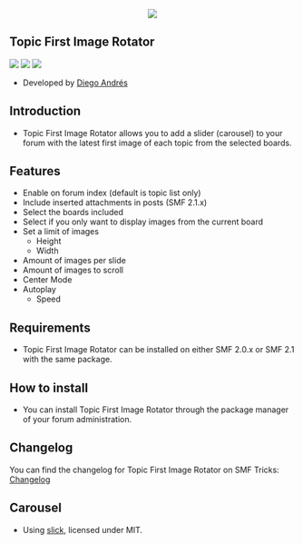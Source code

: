  <p align="center">
    <img src="https://smftricks.com/logos/logo.png">
 </p>

## Topic First Image Rotator
<img src="https://img.shields.io/badge/License-MIT-a05a3f?style=flat-square"> <img src="https://img.shields.io/badge/SMF-2.1-3f73a0?style=flat-square">
<img src="https://img.shields.io/badge/SMF-2.0-996ee1?style=flat-square">

* Developed by [Diego Andrés](https://github.com/DiegoAndresCortes)

## Introduction
* Topic First Image Rotator allows you to add a slider (carousel) to your forum with the latest first image of each topic from the selected boards.

## Features
- Enable on forum index (default is topic list only)
- Include inserted attachments in posts (SMF 2.1.x)
- Select the boards included
- Select if you only want to display images from the current board
- Set a limit of images
  - Height
  - Width
- Amount of images per slide
- Amount of images to scroll
- Center Mode
- Autoplay
  - Speed

## Requirements
* Topic First Image Rotator can be installed on either SMF 2.0.x or SMF 2.1 with the same package.

## How to install
* You can install Topic First Image Rotator through the package manager of your forum administration.

## Changelog
You can find the changelog for Topic First Image Rotator on SMF Tricks: [Changelog](https://smftricks.com/index.php?topic=2206.0)

## Carousel
* Using [slick](https://github.com/kenwheeler/slick), licensed under MIT.